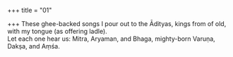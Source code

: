 +++
title = "01"

+++
These ghee-backed songs I pour out to the Ādityas, kings from of old,  with my tongue (as offering ladle).  
Let each one hear us: Mitra, Aryaman, and Bhaga, mighty-born Varuṇa,  Dakṣa, and Aṃśa.  